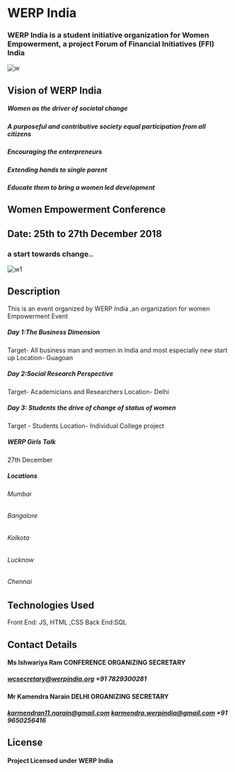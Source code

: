 # WERP India
### WERP India is a student initiative organization for Women Empowerment, a project Forum of Financial Initiatives (FFI) India 
![w](https://user-images.githubusercontent.com/44456358/47614737-6e163c00-daca-11e8-91e6-79a41efc353c.PNG)

## Vision of WERP India
 #####  Women as the driver of societal change
 #####  A purposeful and contributive society equal participation from all citizens
 #####   Encouraging the enterpreneurs
 #####  Extending hands to single parent
 #####  Educate them to bring a women led development
## Women Empowerment Conference
## Date:  25th to 27th December 2018
### a start towards change..
![w1](https://user-images.githubusercontent.com/44456358/47607944-5eecab00-da44-11e8-928a-0493e8bd98a8.PNG)
## Description
This is an event organized by WERP India ,an organization for women Empowerment
Event 
##### Day 1:The Business Dimension
 Target- All business man and women in India and most especially new start up
 Location- Guagoan 
##### Day 2:Social Research Perspective
 Target- Academicians and Researchers
 Location- Delhi
##### Day 3: Students the drive of change of status of women
 Target - Students
 Location- Individual College project
##### WERP Girls Talk 
 27th December
 ##### Locations
  ###### Mumbai
  ######  Bangalore
  ###### Kolkota
  ###### Lucknow
  ###### Chennai
## Technologies Used
Front End: JS, HTML ,CSS
Back End:SQL
## Contact Details
 ####  Ms Ishwariya Ram CONFERENCE ORGANIZING SECRETARY
 ##### wcsecretary@werpindia.org +91 7829300281
 #### Mr Kamendra Narain DELHI ORGANIZING SECRETARY 
   ##### karmendran11.narain@gmail.com karmendra.werpindia@gmail.com   +91 9650256416
  
 
 ## License 
  #### Project Licensed under WERP India

